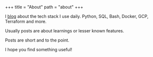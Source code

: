 +++
title = "About"
path = "about"
+++

I [blog](./blog) about the tech stack I use daily. Python, SQL, Bash, Docker, GCP, Terraform and more.

Usually posts are about learnings or lesser known features.

Posts are short and to the point.

I hope you find something useful!
